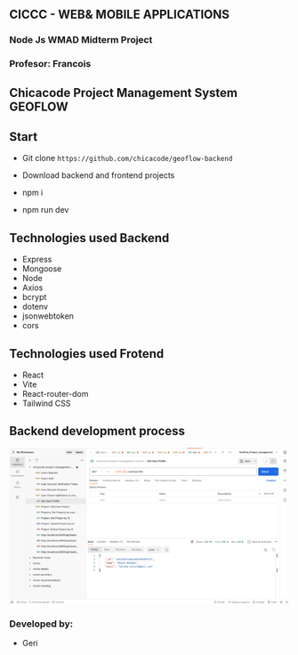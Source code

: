 ## CICCC - WEB& MOBILE APPLICATIONS 
### Node Js WMAD Midterm Project
### Profesor: Francois


## Chicacode Project Management System GEOFLOW

## Start
- Git clone `https://github.com/chicacode/geoflow-backend`

- Download backend and frontend projects

- npm i

- npm run dev

## Technologies used Backend

- Express
- Mongoose
- Node
- Axios
- bcrypt
- dotenv
- jsonwebtoken
- cors

## Technologies used Frotend

- React
- Vite
- React-router-dom
- Tailwind CSS

## Backend development process

![alt text](./src/public/endpoint1.png "image")
<!-- ![alt text](./frontend/public/assets/endpoint2.png "image")
![alt text](./frontend/public/assets/create-account.png "image") -->

### Developed by: 
- Geri